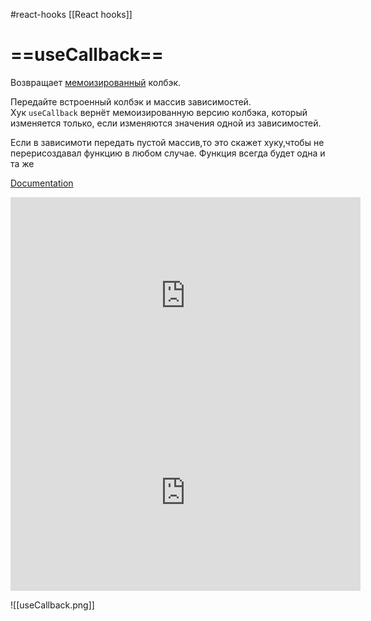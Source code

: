 #react-hooks [[React hooks]]

# ==useCallback==

Возвращает [мемоизированный](https://ru.wikipedia.org/wiki/%D0%9C%D0%B5%D0%BC%D0%BE%D0%B8%D0%B7%D0%B0%D1%86%D0%B8%D1%8F) колбэк.

Передайте встроенный колбэк и массив зависимостей. Хук `useCallback` вернёт мемоизированную версию колбэка, который изменяется только, если изменяются значения одной из зависимостей.

Если в зависимоти передать пустой массив,то это скажет хуку,чтобы не перерисоздавал функцию в любом случае. Функция всегда будет одна и та же

[Documentation](https://ru.reactjs.org/docs/hooks-reference.html#usecallback)

<iframe width="560" height="315" src="https://www.youtube.com/embed/pEl0aoJkWYY" title="YouTube video player" frameborder="0" allow="accelerometer; autoplay; clipboard-write; encrypted-media; gyroscope; picture-in-picture" allowfullscreen></iframe>

<iframe width="560" height="315" src="https://www.youtube.com/embed/VE2WbZtCfdY" title="YouTube video player" frameborder="0" allow="accelerometer; autoplay; clipboard-write; encrypted-media; gyroscope; picture-in-picture" allowfullscreen></iframe>

![[useCallback.png]]